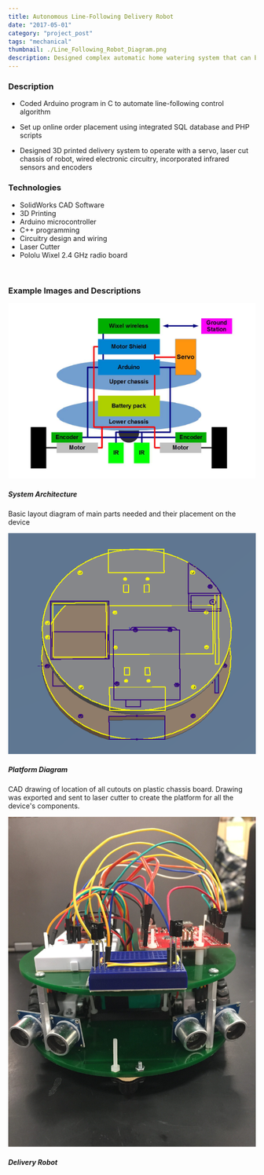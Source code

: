 ```yaml
---
title: Autonomous Line-Following Delivery Robot
date: "2017-05-01"
category: "project_post"
tags: "mechanical"
thumbnail: ./Line_Following_Robot_Diagram.png
description: Designed complex automatic home watering system that can be controlled remotely through a website.
---
```


### Description

- Coded Arduino program in C to automate line-following control algorithm

- Set up online order placement using integrated SQL database and PHP scripts

- Designed 3D printed delivery system to operate with a servo, laser cut chassis of robot, wired electronic circuitry, incorporated infrared sensors and encoders

### Technologies

- SolidWorks CAD Software
- 3D Printing
- Arduino microcontroller
- C++ programming
- Circuitry design and wiring
- Laser Cutter
- Pololu Wixel 2.4 GHz radio board

<br />

### Example Images and Descriptions

<div class="card bg-light my-5 p-2">
  <img class="card-img-top border my-1" src="./Line_Following_Robot_Diagram.png" alt="watering_system">
  <div class="card-body">
    <h5 class="card-title">System Architecture</h5>
    <p class="card-text">Basic layout diagram of main parts needed and their placement on the device</p>
  </div>
</div>

<div class="card bg-light my-5 p-2">
  <img class="card-img-top border my-1" src="./Line_Following_Robot_Layout.png" alt="watering_system">
  <div class="card-body">
    <h5 class="card-title">Platform Diagram</h5>
    <p class="card-text">CAD drawing of location of all cutouts on plastic chassis board. Drawing was exported and sent to laser cutter to create the platform for all the device's components.</p>
  </div>
</div>

<div class="card bg-light my-5 p-2">
  <img class="card-img-top border my-1" src="./IMG_5049-e1481161426959.jpg" alt="watering_system">
  <div class="card-body">
    <h5 class="card-title">Delivery Robot</h5>
    <!-- picture from TLP blog, source: https://pages.shanti.virginia.edu/TLP_TLC/2016/12/07/autonomous-robot/ -->
  </div>
</div>
